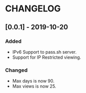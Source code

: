 # CHANGELOG

## [0.0.1] - 2019-10-20
### Added
- IPv6 Support to pass.sh server.
- Support for IP Restricted viewing.

### Changed
- Max days is now 90.
- Max views is now 25.

